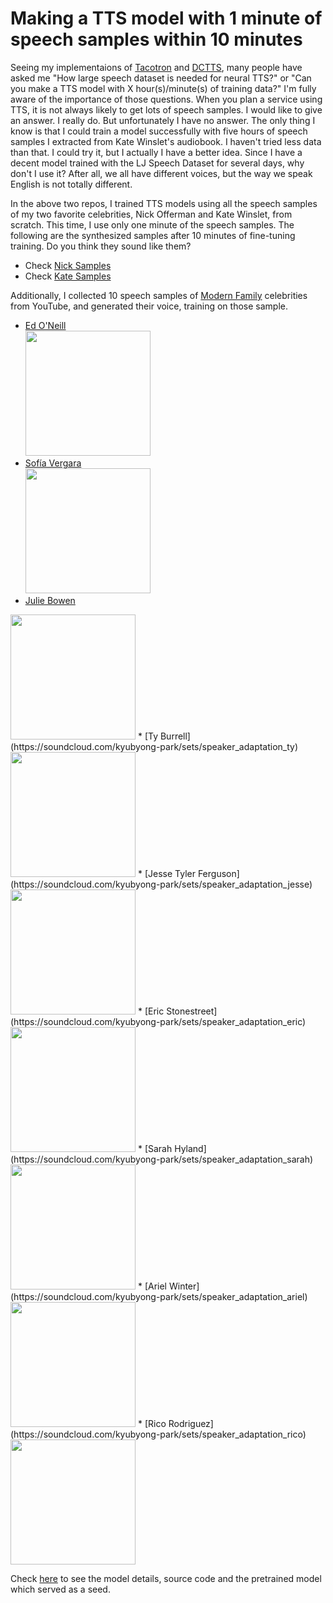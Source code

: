 # Making a TTS model with 1 minute of speech samples within 10 minutes

Seeing my implementaions of [Tacotron](https://github.com/Kyubyong/tacotron) and [DCTTS](https://github.com/Kyubyong/dc_tts), many people have asked me "How large speech dataset is needed for neural TTS?" or "Can you make a TTS model with X hour(s)/minute(s) of training data?" I'm fully aware of the importance of those questions. When you plan a service using TTS, it is not always likely to get lots of speech samples. I would like to give an answer. I really do. But unfortunately I have no answer. The only thing I know is that I could train a model successfully with five hours of speech samples I extracted from Kate Winslet's audiobook. I haven't tried less data than that. I could try it, but I actually I have a better idea. Since I have a decent model trained with the LJ Speech Dataset for several days, why don't I use it? After all, we all have different voices, but the way we speak English is not totally different. 

In the above two repos, I trained TTS models using all the speech samples of my two favorite celebrities, Nick Offerman and Kate Winslet, from scratch. This time, I use only one minute of the speech samples. The following are the synthesized samples after 10 minutes of fine-tuning training. Do you think they sound like them? 

* Check [Nick Samples](https://soundcloud.com/kyubyong-park/sets/speaker_adaptation_nick)
* Check [Kate Samples](https://soundcloud.com/kyubyong-park/sets/speaker_adapation_kate)

Additionally, I collected 10 speech samples of [Modern Family](https://en.wikipedia.org/wiki/Modern_Family) celebrities from YouTube, and generated their voice, training on those sample.

* [Ed O'Neill](https://soundcloud.com/kyubyong-park/sets/speaker_adaptation_ed)<br/><img src="https://upload.wikimedia.org/wikipedia/commons/thumb/c/c1/Ed_O%27Neill_at_2015_PaleyFest.jpg/1024px-Ed_O%27Neill_at_2015_PaleyFest.jpg" height="200">
* [Sofía Vergara](https://soundcloud.com/kyubyong-park/sets/speaker_adaptation_sofia) <br><img src="https://upload.wikimedia.org/wikipedia/commons/thumb/3/32/Sof%C3%ADa_Vergara_May_2014_%28cropped%29.jpg/1024px-Sof%C3%ADa_Vergara_May_2014_%28cropped%29.jpg" height="200">
* [Julie Bowen](https://soundcloud.com/kyubyong-park/sets/speaker_adaptation_julie) <br>
<img src="https://upload.wikimedia.org/wikipedia/commons/thumb/4/44/Julie_Bowen_at_2015_PaleyFest.jpg/1024px-Julie_Bowen_at_2015_PaleyFest.jpg" height="200">
* [Ty Burrell](https://soundcloud.com/kyubyong-park/sets/speaker_adaptation_ty) <br>
<img src="https://upload.wikimedia.org/wikipedia/commons/0/0f/Ty_Burrell_3_2014.jpg" height="200">
* [Jesse Tyler Ferguson](https://soundcloud.com/kyubyong-park/sets/speaker_adaptation_jesse)<br>
<img src="https://upload.wikimedia.org/wikipedia/commons/c/cd/Jesse_Tyler_Ferguson_May_2014_%28cropped%29.jpg" height="200">
* [Eric Stonestreet](https://soundcloud.com/kyubyong-park/sets/speaker_adaptation_eric) <br>
<img src="https://upload.wikimedia.org/wikipedia/commons/thumb/3/3b/Eric_Stonestreet_at_2015_PaleyFest.jpg/1024px-Eric_Stonestreet_at_2015_PaleyFest.jpg" height="200">
* [Sarah Hyland](https://soundcloud.com/kyubyong-park/sets/speaker_adaptation_sarah) <br>
<img src="https://upload.wikimedia.org/wikipedia/commons/thumb/9/99/Sarah_Hyland_at_2015_PaleyFest.jpg/1024px-Sarah_Hyland_at_2015_PaleyFest.jpg" height="200">
* [Ariel Winter](https://soundcloud.com/kyubyong-park/sets/speaker_adaptation_ariel) <br>
<img src="https://upload.wikimedia.org/wikipedia/commons/1/14/Ariel_Winter_at_2015_PaleyFest.jpg" height="200">
* [Rico Rodriguez](https://soundcloud.com/kyubyong-park/sets/speaker_adaptation_rico) <br>
<img src="https://upload.wikimedia.org/wikipedia/commons/thumb/2/2b/Rico_Rodriguez_at_2015_PaleyFest.jpg/1024px-Rico_Rodriguez_at_2015_PaleyFest.jpg" height="200">


Check [here](https://github.com/Kyubyong/dc_tts) to see the model details, source code and the pretrained model which served as a seed.
